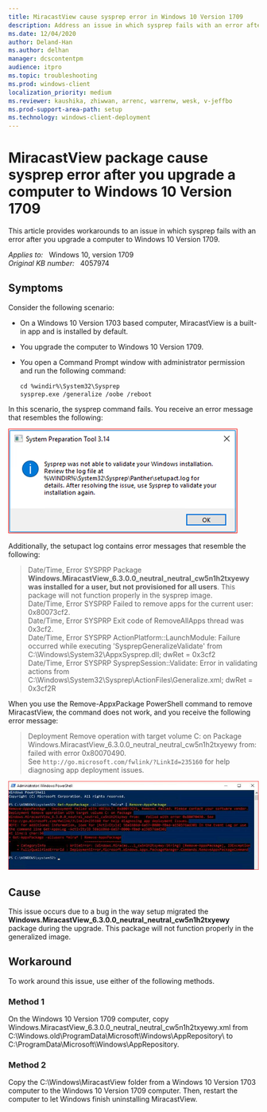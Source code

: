 ```yaml
---
title: MiracastView cause sysprep error in Windows 10 Version 1709
description: Address an issue in which sysprep fails with an error after you upgrade a computer to Windows 10 Version 1709.
ms.date: 12/04/2020
author: Deland-Han
ms.author: delhan 
manager: dcscontentpm
audience: itpro
ms.topic: troubleshooting
ms.prod: windows-client
localization_priority: medium
ms.reviewer: kaushika, zhiwwan, arrenc, warrenw, wesk, v-jeffbo
ms.prod-support-area-path: setup
ms.technology: windows-client-deployment
---
```

# MiracastView package cause sysprep error after you upgrade a computer to Windows 10 Version 1709

This article provides workarounds to an issue in which sysprep fails with an error after you upgrade a computer to Windows 10 Version 1709.

_Applies to:_ &nbsp; Windows 10, version 1709  
_Original KB number:_ &nbsp; 4057974

## Symptoms

Consider the following scenario:

- On a Windows 10 Version 1703 based computer, MiracastView is a built-in app and is installed by default.
- You upgrade the computer to Windows 10 Version 1709.
- You open a Command Prompt window with administrator permission and run the following command:

    ```console
    cd %windir%\System32\Sysprep
    sysprep.exe /generalize /oobe /reboot
    ```

In this scenario, the sysprep command fails. You receive an error message that resembles the following:

![Sysprep command fails error](./media/miracastview-cause-sysprep-error-upgrade-windows-10-1709/sysprep-command-fails.png)

Additionally, the setupact log contains error messages that resemble the following:

> Date/Time, Error SYSPRP Package **Windows.MiracastView_6.3.0.0_neutral_neutral_cw5n1h2txyewy was installed for a user, but not provisioned for all users**. This package will not function properly in the sysprep image.  
Date/Time, Error SYSPRP Failed to remove apps for the current user: 0x80073cf2.  
Date/Time, Error SYSPRP Exit code of RemoveAllApps thread was 0x3cf2.  
Date/Time, Error SYSPRP ActionPlatform::LaunchModule: Failure occurred while executing 'SysprepGeneralizeValidate' from C:\\Windows\\System32\\AppxSysprep.dll; dwRet = 0x3cf2  
Date/Time, Error SYSPRP SysprepSession::Validate: Error in validating actions from C:\\Windows\\System32\\Sysprep\\ActionFiles\\Generalize.xml; dwRet = 0x3cf2R

When you use the Remove-AppxPackage PowerShell command to remove MiracastView, the command does not work, and you receive the following error message:

> Deployment Remove operation with target volume C: on Package Windows.MiracastView_6.3.0.0_neutral_neutral_cw5n1h2txyewy from: failed with error 0x80070490.  
See `http://go.microsoft.com/fwlink/?LinkId=235160` for help diagnosing app deployment issues.

![Error message when you remove miracastview](./media/miracastview-cause-sysprep-error-upgrade-windows-10-1709/error-message-when-you-remove-miracastview.jpg)

## Cause

This issue occurs due to a bug in the way setup migrated the **Windows.MiracastView_6.3.0.0_neutral_neutral_cw5n1h2txyewy** package during the upgrade. This package will not function properly in the generalized image.

## Workaround

To work around this issue, use either of the following methods.

### Method 1

On the Windows 10 Version 1709 computer, copy Windows.MiracastView_6.3.0.0_neutral_neutral_cw5n1h2txyewy.xml from C:\\Windows.old\\ProgramData\\Microsoft\\Windows\\AppRepository\\ to C:\\ProgramData\\Microsoft\\Windows\\AppRepository.

### Method 2

Copy the C:\\Windows\\MiracastView folder from a Windows 10 Version 1703 computer to the Windows 10 Version 1709 computer. Then, restart the computer to let Windows finish uninstalling MiracastView.
